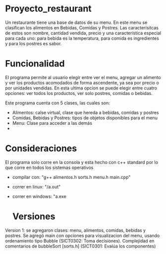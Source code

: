 # Proyecto_restaurant
Un restaurante tiene una base de datos de su menu. En este menu se clasifican los alimentos en Bebidas, Comidas y Postres. Las caracterísitcas de estos son nombre, cantidad vendida, precio y una característica especial para cada uno: para bebida es la temperatura, para comida es ingredientes y para los postres es sabor.

# Funcionalidad
El programa permite al usuario elegir entre ver el menu, agregar un alimento y ver los productos acomodados de forma ascendente, ya sea por precio o por unidades vendidas. En esta ultima opcion se puede elegir entre cuatro opciones: ver todos los productos, ver solo postres, comidas o bebidas.

Este programa cuenta con 5 clases, las cuales son:
- Alimentos: calse virtual, clase que hereda a bebidas, comidas y postres
- Comidas, Bebidas y Postres: tipos de objetos disponibles para el menu
- Menu: Clase para acceder a las demás
- 
# Consideraciones
El programa solo corre en la consola y esta hecho con c++ standard por lo que corre en todos los sistemas operativos
- compilar con: "g++ alimentos.h sorts.h menu.h main.cpp"
- correr en linux: "/a.out"
- correr en windows: "a.exe

  # Versiones
Version 1: se agregaron clases: menu, alimentos, comidas, bebidas y postres. Se agregó main con opciones para visualizacion del menu, usando ordenamiento tipo Bubble (SICT0302: Toma decisiones). Complejidad en comentarios de bubbleSort [sorts.h] (SICT0301: Evalúa los componentes)
